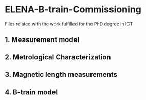 # ELENA-B-train-Commissioning
Files related with the work fulfilled for the PhD degree in ICT

## 1. Measurement model 

## 2. Metrological Characterization

## 3. Magnetic length measurements

## 4. B-train model
